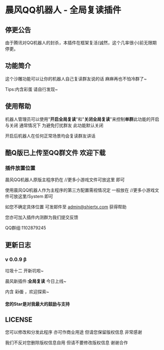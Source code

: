 # 晨风QQ机器人 - 全局复读插件

## 停更公告

由于腾讯对QQ机器人的封杀，本插件在框架复活(诚然，这个几率很小)前无限期停更。

## 功能简介

这个沙雕功能可以让你的机器人自己复读群友说的话 麻麻再也不怕冷群了~

Tips:内含彩蛋 请自行发现~

## 使用帮助

机器人管理员可以使用"**开启全局复读**"和"**关闭全局复读**"来控制**单群**此功能的开启与关闭 通常情况下 为避免打扰群友 此功能默认关闭

开启后机器人在任何正常场景均会复读群友讲话

## 酷Q版已上传至QQ群文件 欢迎下载

### 插件放置位置

晨风QQ机器人原版主程序扔在 //更多小游戏文件可放这里 即可

使用晨风QQ机器人作为主程序的第三方配置需视情况定 一般放在 //更多小游戏文件可放这里/System 即可

如您不确定具体位置 可发邮件至 [admin@shiertx.com](mailto:admin@shiertx.com) 获得帮助

您亦可加入插件内测群为我们提交反馈

QQ群组:1102879245

## 更新日志

### v 0.0.9 β

垃圾十二 开新坑啦~

晨风新插件:**全局复读** 今日上线~

内含 ~~彩蛋~~ ，欢迎探索~

#### 您的Star是对我最大的鼓励与支持

## LICENSE

您可以修改和分发此程序 亦可作商业用途 但请您保留版权信息 非常感谢

我们不反对您删除版权信息自用 但请不要修改版权信息 谢谢合作
